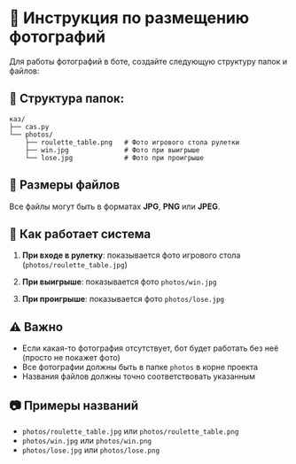 # 📸 Инструкция по размещению фотографий

Для работы фотографий в боте, создайте следующую структуру папок и файлов:

## 📁 Структура папок:

```
каз/
├── cas.py
└── photos/
    ├── roulette_table.png   # Фото игрового стола рулетки
    ├── win.jpg              # Фото при выигрыше
    └── lose.jpg             # Фото при проигрыше
```

## 📝 Размеры файлов

Все файлы могут быть в форматах **JPG**, **PNG** или **JPEG**.

## 🎯 Как работает система

1. **При входе в рулетку**: показывается фото игрового стола (`photos/roulette_table.jpg`)

2. **При выигрыше**: показывается фото `photos/win.jpg`

3. **При проигрыше**: показывается фото `photos/lose.jpg`

## ⚠️ Важно

- Если какая-то фотография отсутствует, бот будет работать без неё (просто не покажет фото)
- Все фотографии должны быть в папке `photos` в корне проекта
- Названия файлов должны точно соответствовать указанным

## 📷 Примеры названий

- `photos/roulette_table.jpg` или `photos/roulette_table.png`
- `photos/win.jpg` или `photos/win.png`
- `photos/lose.jpg` или `photos/lose.png`

